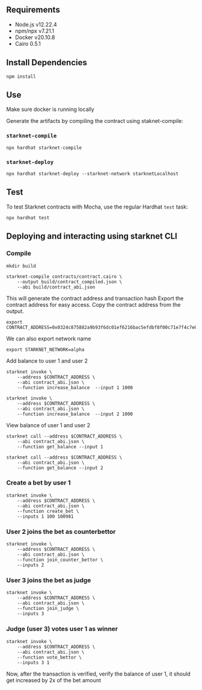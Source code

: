 ## Requirements
- Node.js v12.22.4
- npm/npx v7.21.1
- Docker v20.10.8
- Cairo 0.5.1

## Install Dependencies
```
npm install
```

## Use
Make sure docker is running locally

Generate the artifacts by compiling the contract using staknet-compile:
### `starknet-compile`
```
npx hardhat starknet-compile 
```
### `starknet-deploy`
```
npx hardhat starknet-deploy --starknet-network starknetLocalhost
```

## Test
To test Starknet contracts with Mocha, use the regular Hardhat `test` task:
```
npx hardhat test
```
## Deploying and interacting using starknet CLI

### Compile
```
mkdir build

starknet-compile contracts/contract.cairo \
    --output build/contract_compiled.json \
    --abi build/contract_abi.json
```
This will generate the contract address and transaction hash
Export the contract address for easy access. Copy the contract address from the output.
```
export CONTRACT_ADDRESS=0x0324c875882a9b93f6dc01ef6216bac5efdbf8f00c71e7f4c7e09c884cc1b97f
```
We can also export network name
```
export STARKNET_NETWORK=alpha
```

Add balance to user 1 and user 2
```
starknet invoke \
    --address $CONTRACT_ADDRESS \
    --abi contract_abi.json \
    --function increase_balance  --input 1 1000
```
```
starknet invoke \
    --address $CONTRACT_ADDRESS \
    --abi contract_abi.json \
    --function increase_balance  --input 2 1000
```

View balance of user 1 and user 2

```
starknet call --address $CONTRACT_ADDRESS \
    --abi contract_abi.json \
    --function get_balance --input 1
```
```
starknet call --address $CONTRACT_ADDRESS \
    --abi contract_abi.json \
    --function get_balance --input 2
```
### Create a bet by user 1
```
starknet invoke \
    --address $CONTRACT_ADDRESS \
    --abi contract_abi.json \
    --function create_bet \
    --inputs 1 100 100981
```

### User 2 joins the  bet as counterbettor
```
starknet invoke \
    --address $CONTRACT_ADDRESS \
    --abi contract_abi.json \
    --function join_counter_bettor \
    --inputs 2
```

### User 3 joins the bet as judge

```
starknet invoke \
    --address $CONTRACT_ADDRESS \
    --abi contract_abi.json \
    --function join_judge \
    --inputs 3
```

### Judge (user 3) votes user 1 as winner

```
starknet invoke \
    --address $CONTRACT_ADDRESS \
    --abi contract_abi.json \
    --function vote_bettor \
    --inputs 3 1
```

Now, after the transaction is verified, verify the balance of user 1, it should get increased by 2x of the bet amount